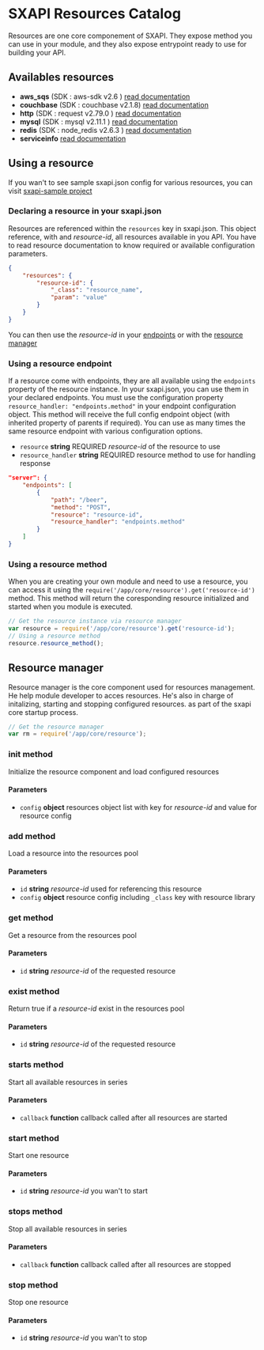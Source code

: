 # SXAPI Resources Catalog

Resources are one core componement of SXAPI. They expose method you can use in your module, and they also expose entrypoint ready to use for building your API.

## Availables resources

- **aws_sqs** (SDK : aws-sdk v2.6 ) [read documentation](aws_sqs.md)
- **couchbase** (SDK : couchbase v2.1.8) [read documentation](couchbase.md)
- **http** (SDK : request v2.79.0 ) [read documentation](http.md)
- **mysql** (SDK : mysql v2.11.1 ) [read documentation](mysql.md)
- **redis** (SDK : node_redis v2.6.3 ) [read documentation](redis.md)
- **serviceinfo** [read documentation](serviceinfo.md)

## Using a resource

If you wan't to see sample sxapi.json config for various resources, you can visit [sxapi-sample project](https://github.com/startxfr/sxapi-sample/tree/v0.0.19-docker/samples)

### Declaring a resource in your sxapi.json

Resources are referenced within the ```resources``` key in sxapi.json. This object reference, with and *resource-id*, all resources available in you API. You have to read resource documentation to know required or available configuration parameters.

```json
{
    "resources": {
        "resource-id": {
            "_class": "resource_name",
            "param": "value"
        }
    }
}
```
You can then use the *resource-id* in your [endpoints](#using-a-resource-endpoint) or with the [resource manager](#using-a-resource-method)

### Using a resource endpoint

If a resource come with endpoints, they are all available using the ```endpoints``` property of the resource instance. In your sxapi.json, you can use them in your declared endpoints. You must use the configuration property ```resource_handler: "endpoints.method"``` in your endpoint configuration object. This method will receive the full config endpoint object (with inherited property of parents if required). You can use as many times the same resource endpoint with various configuration options.

-   `resource` **string** REQUIRED *resource-id* of the resource to use
-   `resource_handler` **string** REQUIRED resource method to use for handling response

```json
"server": {
    "endpoints": [
        {
            "path": "/beer",
            "method": "POST",
            "resource": "resource-id",
            "resource_handler": "endpoints.method"
        }
    ]
}
```

### Using a resource method

When you are creating your own module and need to use a resource, you can access it using the ```require('/app/core/resource').get('resource-id')``` method. This method will return the coresponding resource initialized and started when you module is executed.

```javascript
// Get the resource instance via resource manager
var resource = require('/app/core/resource').get('resource-id');
// Using a resource method
resource.resource_method();
```



## Resource manager

Resource manager is the core component used for resources management. He help module developer to acces resources. He's also in charge of initalizing, starting and stopping configured resources. as part of the sxapi core startup process.

```javascript
// Get the resource manager
var rm = require('/app/core/resource');
```

### init method

Initialize the resource component and load configured resources

#### **Parameters**

-   `config` **object** resources object list with key for *resource-id* and value for resource config

### add method

Load a resource into the resources pool

#### **Parameters**

-   `id` **string** *resource-id* used for referencing this resource
-   `config` **object** resource config including ```_class``` key with resource library

### get method

Get a resource from the resources pool

#### **Parameters**

-   `id` **string** *resource-id* of the requested resource

### exist method

Return true if a *resource-id* exist in the resources pool

#### **Parameters**

-   `id` **string** *resource-id* of the requested resource

### starts method

Start all available resources in series

#### **Parameters**

-   `callback` **function** callback called after all resources are started

### start method

Start one resource

#### **Parameters**

-   `id` **string** *resource-id* you wan't to start

### stops method

Stop all available resources in series

#### **Parameters**

-   `callback` **function** callback called after all resources are stopped

### stop method

Stop one resource

#### **Parameters**

-   `id` **string** *resource-id* you wan't to stop

